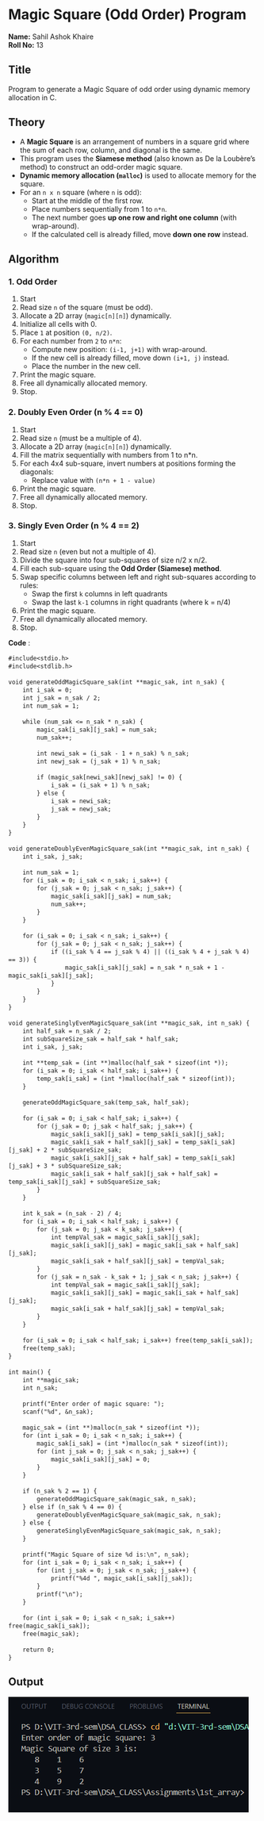 # Magic Square (Odd Order) Program

**Name:** Sahil Ashok Khaire  
**Roll No:** 13 

## Title  
Program to generate a Magic Square of odd order using dynamic memory allocation in C.  

## Theory  
- A **Magic Square** is an arrangement of numbers in a square grid where the sum of each row, column, and diagonal is the same.  
- This program uses the **Siamese method** (also known as De la Loubère’s method) to construct an odd-order magic square.  
- **Dynamic memory allocation (`malloc`)** is used to allocate memory for the square.  
- For an `n x n` square (where `n` is odd):  
  - Start at the middle of the first row.  
  - Place numbers sequentially from 1 to `n*n`.  
  - The next number goes **up one row and right one column** (with wrap-around).  
  - If the calculated cell is already filled, move **down one row** instead.  

## Algorithm  

### 1. Odd Order
1. Start  
2. Read size `n` of the square (must be odd).  
3. Allocate a 2D array (`magic[n][n]`) dynamically.  
4. Initialize all cells with 0.  
5. Place `1` at position `(0, n/2)`.  
6. For each number from `2` to `n*n`:  
   - Compute new position: `(i-1, j+1)` with wrap-around.  
   - If the new cell is already filled, move down `(i+1, j)` instead.  
   - Place the number in the new cell.  
7. Print the magic square.  
8. Free all dynamically allocated memory.  
9. Stop.  

### 2. Doubly Even Order (n % 4 == 0)  
1. Start  
2. Read size `n` (must be a multiple of 4).  
3. Allocate a 2D array (`magic[n][n]`) dynamically.  
4. Fill the matrix sequentially with numbers from 1 to n*n.  
5. For each 4x4 sub-square, invert numbers at positions forming the diagonals:  
   - Replace value with `(n*n + 1 - value)`  
6. Print the magic square.  
7. Free all dynamically allocated memory.  
8. Stop.  

### 3. Singly Even Order (n % 4 == 2)  
1. Start  
2. Read size `n` (even but not a multiple of 4).  
3. Divide the square into four sub-squares of size n/2 x n/2.  
4. Fill each sub-square using the **Odd Order (Siamese) method**.  
5. Swap specific columns between left and right sub-squares according to rules:  
   - Swap the first `k` columns in left quadrants  
   - Swap the last `k-1` columns in right quadrants (where k = n/4)  
6. Print the magic square.  
7. Free all dynamically allocated memory.  
8. Stop.  


**Code** :
      
```
#include<stdio.h>
#include<stdlib.h>

void generateOddMagicSquare_sak(int **magic_sak, int n_sak) {
    int i_sak = 0;
    int j_sak = n_sak / 2;
    int num_sak = 1;

    while (num_sak <= n_sak * n_sak) {
        magic_sak[i_sak][j_sak] = num_sak;
        num_sak++;

        int newi_sak = (i_sak - 1 + n_sak) % n_sak;
        int newj_sak = (j_sak + 1) % n_sak;

        if (magic_sak[newi_sak][newj_sak] != 0) {
            i_sak = (i_sak + 1) % n_sak;
        } else {
            i_sak = newi_sak;
            j_sak = newj_sak;
        }
    }
}

void generateDoublyEvenMagicSquare_sak(int **magic_sak, int n_sak) {
    int i_sak, j_sak;

    int num_sak = 1;
    for (i_sak = 0; i_sak < n_sak; i_sak++) {
        for (j_sak = 0; j_sak < n_sak; j_sak++) {
            magic_sak[i_sak][j_sak] = num_sak;
            num_sak++;
        }
    }

    for (i_sak = 0; i_sak < n_sak; i_sak++) {
        for (j_sak = 0; j_sak < n_sak; j_sak++) {
            if ((i_sak % 4 == j_sak % 4) || ((i_sak % 4 + j_sak % 4) == 3)) {
                magic_sak[i_sak][j_sak] = n_sak * n_sak + 1 - magic_sak[i_sak][j_sak];
            }
        }
    }
}

void generateSinglyEvenMagicSquare_sak(int **magic_sak, int n_sak) {
    int half_sak = n_sak / 2;
    int subSquareSize_sak = half_sak * half_sak;
    int i_sak, j_sak;

    int **temp_sak = (int **)malloc(half_sak * sizeof(int *));
    for (i_sak = 0; i_sak < half_sak; i_sak++) {
        temp_sak[i_sak] = (int *)malloc(half_sak * sizeof(int));
    }

    generateOddMagicSquare_sak(temp_sak, half_sak);

    for (i_sak = 0; i_sak < half_sak; i_sak++) {
        for (j_sak = 0; j_sak < half_sak; j_sak++) {
            magic_sak[i_sak][j_sak] = temp_sak[i_sak][j_sak];
            magic_sak[i_sak + half_sak][j_sak] = temp_sak[i_sak][j_sak] + 2 * subSquareSize_sak;
            magic_sak[i_sak][j_sak + half_sak] = temp_sak[i_sak][j_sak] + 3 * subSquareSize_sak;
            magic_sak[i_sak + half_sak][j_sak + half_sak] = temp_sak[i_sak][j_sak] + subSquareSize_sak;
        }
    }

    int k_sak = (n_sak - 2) / 4;
    for (i_sak = 0; i_sak < half_sak; i_sak++) {
        for (j_sak = 0; j_sak < k_sak; j_sak++) {
            int tempVal_sak = magic_sak[i_sak][j_sak];
            magic_sak[i_sak][j_sak] = magic_sak[i_sak + half_sak][j_sak];
            magic_sak[i_sak + half_sak][j_sak] = tempVal_sak;
        }
        for (j_sak = n_sak - k_sak + 1; j_sak < n_sak; j_sak++) {
            int tempVal_sak = magic_sak[i_sak][j_sak];
            magic_sak[i_sak][j_sak] = magic_sak[i_sak + half_sak][j_sak];
            magic_sak[i_sak + half_sak][j_sak] = tempVal_sak;
        }
    }

    for (i_sak = 0; i_sak < half_sak; i_sak++) free(temp_sak[i_sak]);
    free(temp_sak);
}

int main() {
    int **magic_sak;
    int n_sak;

    printf("Enter order of magic square: ");
    scanf("%d", &n_sak);

    magic_sak = (int **)malloc(n_sak * sizeof(int *));
    for (int i_sak = 0; i_sak < n_sak; i_sak++) {
        magic_sak[i_sak] = (int *)malloc(n_sak * sizeof(int));
        for (int j_sak = 0; j_sak < n_sak; j_sak++) {
            magic_sak[i_sak][j_sak] = 0;
        }
    }

    if (n_sak % 2 == 1) {
        generateOddMagicSquare_sak(magic_sak, n_sak);
    } else if (n_sak % 4 == 0) {
        generateDoublyEvenMagicSquare_sak(magic_sak, n_sak);
    } else {
        generateSinglyEvenMagicSquare_sak(magic_sak, n_sak);
    }

    printf("Magic Square of size %d is:\n", n_sak);
    for (int i_sak = 0; i_sak < n_sak; i_sak++) {
        for (int j_sak = 0; j_sak < n_sak; j_sak++) {
            printf("%4d ", magic_sak[i_sak][j_sak]);
        }
        printf("\n");
    }

    for (int i_sak = 0; i_sak < n_sak; i_sak++) free(magic_sak[i_sak]);
    free(magic_sak);

    return 0;
}

```

## Output
![Alt text](./assignment2.png)

